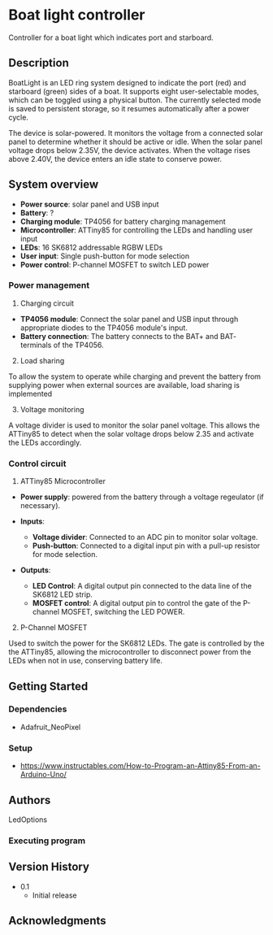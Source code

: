 # Boat light controller

Controller for a boat light which indicates port and starboard. 

## Description

BoatLight is an LED ring system designed to indicate the port (red) and starboard (green) sides of a boat. It supports eight user-selectable modes, which can be toggled using a physical button. The currently selected mode is saved to persistent storage, so it resumes automatically after a power cycle.

The device is solar-powered. It monitors the voltage from a connected solar panel to determine whether it should be active or idle. When the solar panel voltage drops below 2.35V, the device activates. When the voltage rises above 2.40V, the device enters an idle state to conserve power.

## System overview

* **Power source**: solar panel and USB input
* **Battery**: ?
* **Charging module**: TP4056 for battery charging management
* **Microcontroller**: ATTiny85 for controlling the LEDs and handling user input
* **LEDs**: 16 SK6812 addressable RGBW LEDs
* **User input**: Single push-button for mode selection
* **Power control**: P-channel MOSFET to switch LED power

### Power management

1. Charging circuit

* **TP4056 module**: Connect the solar panel and USB input through appropriate diodes to the TP4056 module's input.
* **Battery connection**: The battery connects to the BAT+ and BAT- terminals of the TP4056.

2. Load sharing

To allow the system to operate while charging and prevent the battery from supplying power when external sources are available, load sharing is implemented

3. Voltage monitoring

A voltage divider is used to monitor the solar panel voltage. This allows the ATTiny85 to detect when the solar voltage drops below 2.35 and activate the LEDs accordingly.

### Control circuit

1. ATTiny85 Microcontroller

* **Power supply**: powered from the battery through a voltage regeulator (if necessary).

* **Inputs**:
    * **Voltage divider**: Connected to an ADC pin to monitor solar voltage.
    * **Push-button**: Connected to a digital input pin with a pull-up resistor for mode selection.

* **Outputs**:
    * **LED Control**: A digital output pin connected to the data line of the SK6812 LED strip.
    * **MOSFET control**: A digital output pin to control  the gate of the P-channel MOSFET, switching the LED POWER.

2. P-Channel MOSFET

Used to switch the power for the SK6812 LEDs. The gate is controlled by the the ATTiny85, allowing the microcontroller to disconnect power from the LEDs when not in use, conserving battery life.

## Getting Started

### Dependencies

* Adafruit_NeoPixel

### Setup

* https://www.instructables.com/How-to-Program-an-Attiny85-From-an-Arduino-Uno/

## Authors
LedOptions

### Executing program

## Version History

* 0.1
    * Initial release

## Acknowledgments